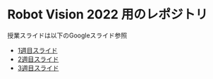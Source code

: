 # Robot Vision 2022 用のレポジトリ  

授業スライドは以下のGoogleスライド参照

- <a href="https://docs.google.com/presentation/d/1kwZDlCVLOGyj9AHAA2AQNve19Z_pT5svijrke_h1spY/edit?usp=sharing" target="_blank" rel="noopener noreferrer">1週目スライド</a>
- <a href="https://docs.google.com/presentation/d/1vcs6WNnSzMhJlBsFRpjP97G047owoQJCMYVT4vXnLeo/edit?usp=sharing" target="_blank" rel="noopener noreferrer">2週目スライド</a>
- <a href="https://docs.google.com/presentation/d/1oHPb9HD59gmt5VauOTMjExFefIUMVyLe6qjiQ5UAKNo/edit?usp=sharing" target="_blank" rel="noopener noreferrer">3週目スライド</a>

